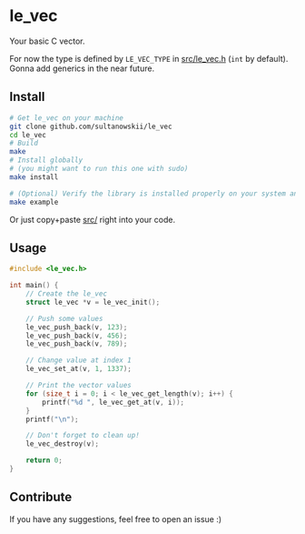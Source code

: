 # le_vec

Your basic C vector.

For now the type is defined by `LE_VEC_TYPE` in [src/le_vec.h](src/le_vec.h) (`int` by default). Gonna add generics in the near future.

## Install

```bash
# Get le_vec on your machine
git clone github.com/sultanowskii/le_vec
cd le_vec
# Build
make
# Install globally
# (you might want to run this one with sudo)
make install

# (Optional) Verify the library is installed properly on your system and accessible globally
make example
```

Or just copy+paste [src/](src/) right into your code.

## Usage

```c
#include <le_vec.h>

int main() {
    // Create the le_vec
    struct le_vec *v = le_vec_init();

    // Push some values
    le_vec_push_back(v, 123);
    le_vec_push_back(v, 456);
    le_vec_push_back(v, 789);

    // Change value at index 1
    le_vec_set_at(v, 1, 1337);

    // Print the vector values
    for (size_t i = 0; i < le_vec_get_length(v); i++) {
        printf("%d ", le_vec_get_at(v, i));
    }
    printf("\n");

    // Don't forget to clean up!
    le_vec_destroy(v);

    return 0;
}
```

## Contribute

If you have any suggestions, feel free to open an issue :)
